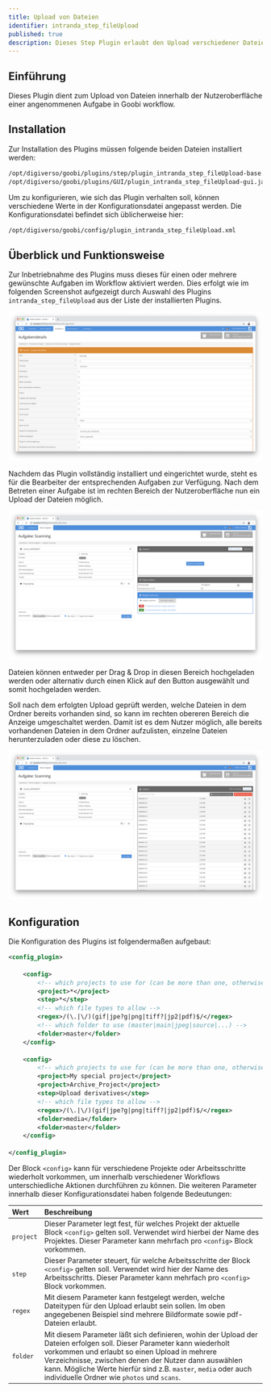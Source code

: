 ```yaml
---
title: Upload von Dateien
identifier: intranda_step_fileUpload
published: true
description: Dieses Step Plugin erlaubt den Upload verschiedener Dateien innerhalb von Aufgaben in der Weboberfläche.
---
```

## Einführung
Dieses Plugin dient zum Upload von Dateien innerhalb der Nutzeroberfläche einer angenommenen Aufgabe in Goobi workflow.


## Installation
Zur Installation des Plugins müssen folgende beiden Dateien installiert werden:

```bash
/opt/digiverso/goobi/plugins/step/plugin_intranda_step_fileUpload-base.jar
/opt/digiverso/goobi/plugins/GUI/plugin_intranda_step_fileUpload-gui.jar
```

Um zu konfigurieren, wie sich das Plugin verhalten soll, können verschiedene Werte in der Konfigurationsdatei angepasst werden. Die Konfigurationsdatei befindet sich üblicherweise hier:

```bash
/opt/digiverso/goobi/config/plugin_intranda_step_fileUpload.xml
```


## Überblick und Funktionsweise
Zur Inbetriebnahme des Plugins muss dieses für einen oder mehrere gewünschte Aufgaben im Workflow aktiviert werden. Dies erfolgt wie im folgenden Screenshot aufgezeigt durch Auswahl des Plugins `intranda_step_fileUpload` aus der Liste der installierten Plugins.

![Zuweisung des Plugins zu einer bestimmten Aufgabe](screen1_de.png)

Nachdem das Plugin vollständig installiert und eingerichtet wurde, steht es für die Bearbeiter der entsprechenden Aufgaben zur Verfügung. Nach dem Betreten einer Aufgabe ist im rechten Bereich der Nutzeroberfläche nun ein Upload der Dateien möglich.

![Anzeige des Uploadbereichs innerhalb der angenommenen Aufgabe](screen2_de.png)

Dateien können entweder per Drag & Drop in diesen Bereich hochgeladen werden oder alternativ durch einen Klick auf den Button ausgewählt und somit hochgeladen werden.

Soll nach dem erfolgten Upload geprüft werden, welche Dateien in dem Ordner bereits vorhanden sind, so kann im rechten obereren Bereich die Anzeige umgeschaltet werden. Damit ist es dem Nutzer möglich, alle bereits vorhandenen Dateien in dem Ordner aufzulisten, einzelne Dateien herunterzuladen oder diese zu löschen.

![Anzeige der Übersicht über alle bereits vorhandenen Dateien des Ordners](screen3_de.png)


## Konfiguration
Die Konfiguration des Plugins ist folgendermaßen aufgebaut:

```xml
<config_plugin>

    <config>
        <!-- which projects to use for (can be more than one, otherwise use *) -->
        <project>*</project>
        <step>*</step>
        <!-- which file types to allow -->
        <regex>/(\.|\/)(gif|jpe?g|png|tiff?|jp2|pdf)$/</regex>
        <!-- which folder to use (master|main|jpeg|source|...) -->
        <folder>master</folder>
    </config>

    <config>
        <!-- which projects to use for (can be more than one, otherwise use *) -->
        <project>My special project</project>
        <project>Archive_Project</project>
        <step>Upload derivatives</step>
        <!-- which file types to allow -->
        <regex>/(\.|\/)(gif|jpe?g|png|tiff?|jp2|pdf)$/</regex>
        <folder>media</folder>
        <folder>master</folder>
    </config>

</config_plugin>
```

Der Block `<config>` kann für verschiedene Projekte oder Arbeitsschritte wiederholt vorkommen, um innerhalb verschiedener Workflows unterschiedliche Aktionen durchführen zu können. Die weiteren Parameter innerhalb dieser Konfigurationsdatei haben folgende Bedeutungen:

| Wert | Beschreibung |
| :--- | :--- |
| `project` | Dieser Parameter legt fest, für welches Projekt der aktuelle Block `<config>` gelten soll. Verwendet wird hierbei der Name des Projektes. Dieser Parameter kann mehrfach pro `<config>` Block vorkommen. |
| `step` | Dieser Parameter steuert, für welche Arbeitsschritte der Block `<config>` gelten soll. Verwendet wird hier der Name des Arbeitsschritts. Dieser Parameter kann mehrfach pro `<config>` Block vorkommen. |
| `regex` | Mit diesem Parameter kann festgelegt werden, welche Dateitypen  für den Upload erlaubt sein sollen. Im oben angegebenen Beispiel sind mehrere Bildformate sowie pdf-Dateien erlaubt. |
| `folder` | Mit diesem Parameter läßt sich definieren, wohin der Upload der Dateien erfolgen soll. Dieser Parameter kann wiederholt vorkommen und erlaubt so einen Upload in mehrere Verzeichnisse, zwischen denen der Nutzer dann auswählen kann. Mögliche Werte hierfür sind z.B. `master`, `media` oder auch individuelle Ordner wie `photos` und `scans`. |
